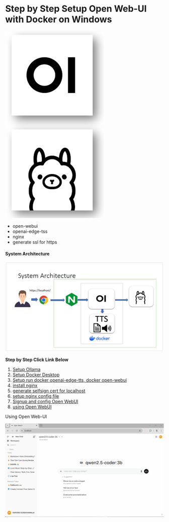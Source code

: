 # Step by Step Setup Open Web-UI with Docker on Windows

![1738419940427](image/readme/1738419940427.png)

- open-webui
- openai-edge-tss
- nginx
- generate ssl for https

#### System Architecture

![1738478909363](image/README/1738478909363.png)

**Step by Step Click Link Below**

1. [Setup Ollama](1.setup_ollama.md)
2. [Setup Docker Desktop](2.setup_docker_desktop.md)
3. [Setup  run docker openai-edge-tts,  docker open-webui](3.setup_openwebui_openai-edge-tts.md)
4. [install nginx](4.install_nginx.md)
5. [generate selfsign cert for localhost](5.generate_selfsign_cert.md)
6. [setup nginx config file](6.setup_nginx_config.md)
7. [Signup and config Open WebUI](7.config_open_webui.md)
8. [using Open WebUI](8.ready_to_using_ai.md)

Using Open Web-UI

![using_open_webui](image/7.video/using_openwebui.gif)
